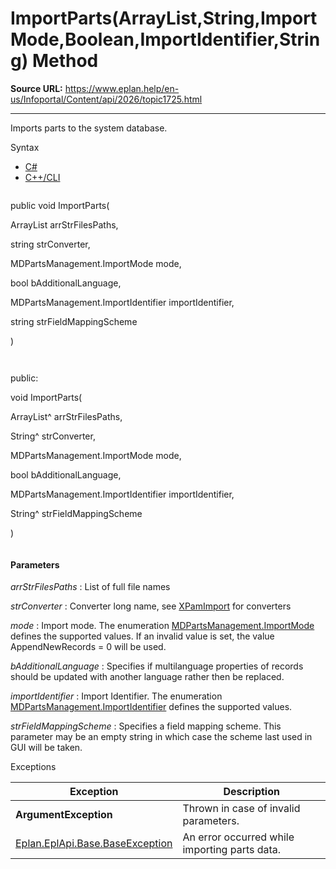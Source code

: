 # ImportParts(ArrayList,String,ImportMode,Boolean,ImportIdentifier,String) Method

**Source URL:** https://www.eplan.help/en-us/Infoportal/Content/api/2026/topic1725.html

---

Imports parts to the system database.

Syntax

- [C#](#i-syntax-CS)
- [C++/CLI](#i-syntax-CPP2005)

```
```
public void ImportParts( 

   ArrayList arrStrFilesPaths,

   string strConverter,

   MDPartsManagement.ImportMode mode,

   bool bAdditionalLanguage,

   MDPartsManagement.ImportIdentifier importIdentifier,

   string strFieldMappingScheme

)
```
```

```
```
public:

void ImportParts( 

   ArrayList^ arrStrFilesPaths,

   String^ strConverter,

   MDPartsManagement.ImportMode mode,

   bool bAdditionalLanguage,

   MDPartsManagement.ImportIdentifier importIdentifier,

   String^ strFieldMappingScheme

)
```
```

#### Parameters

*arrStrFilesPaths*
:   List of full file names

*strConverter*
:   Converter long name, see [XPamImport](XPamImport.html) for converters

*mode*
:   Import mode. The enumeration [MDPartsManagement.ImportMode](Eplan.EplApi.MasterDatau~Eplan.EplApi.MasterData.MDPartsManagement+ImportMode.html) defines the supported values. If an invalid value is set, the value AppendNewRecords = 0 will be used.

*bAdditionalLanguage*
:   Specifies if multilanguage properties of records should be updated with another language rather then be replaced.

*importIdentifier*
:   Import Identifier. The enumeration [MDPartsManagement.ImportIdentifier](Eplan.EplApi.MasterDatau~Eplan.EplApi.MasterData.MDPartsManagement+ImportIdentifier.html) defines the supported values.

*strFieldMappingScheme*
:   Specifies a field mapping scheme. This parameter may be an empty string in which case the scheme last used in GUI will be taken.

Exceptions

| Exception | Description |
| --- | --- |
| **ArgumentException** | Thrown in case of invalid parameters. |
| [Eplan.EplApi.Base.BaseException](Eplan.EplApi.Baseu~Eplan.EplApi.Base.BaseException.html) | An error occurred while importing parts data. |
